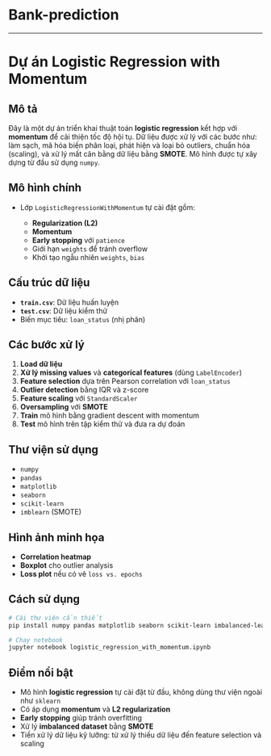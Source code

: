 # Bank-prediction
---

#  Dự án Logistic Regression with Momentum

##  Mô tả

Đây là một dự án triển khai thuật toán **logistic regression** kết hợp với **momentum** để cải thiện tốc độ hội tụ. Dữ liệu được xử lý với các bước như: làm sạch, mã hóa biến phân loại, phát hiện và loại bỏ outliers, chuẩn hóa (scaling), và xử lý mất cân bằng dữ liệu bằng **SMOTE**. Mô hình được tự xây dựng từ đầu sử dụng `numpy`.

##  Mô hình chính

* Lớp `LogisticRegressionWithMomentum` tự cài đặt gồm:

  * **Regularization (L2)**
  * **Momentum**
  * **Early stopping** với `patience`
  * Giới hạn `weights` để tránh overflow
  * Khởi tạo ngẫu nhiên `weights`, `bias`

##  Cấu trúc dữ liệu

* **`train.csv`**: Dữ liệu huấn luyện
* **`test.csv`**: Dữ liệu kiểm thử
* Biến mục tiêu: `loan_status` (nhị phân)

##  Các bước xử lý

1. **Load dữ liệu**
2. **Xử lý missing values** và **categorical features** (dùng `LabelEncoder`)
3. **Feature selection** dựa trên Pearson correlation với `loan_status`
4. **Outlier detection** bằng IQR và z-score
5. **Feature scaling** với `StandardScaler`
6. **Oversampling** với **SMOTE**
7. **Train** mô hình bằng gradient descent with momentum
8. **Test** mô hình trên tập kiểm thử và đưa ra dự đoán

##  Thư viện sử dụng

* `numpy`
* `pandas`
* `matplotlib`
* `seaborn`
* `scikit-learn`
* `imblearn` (SMOTE)

##  Hình ảnh minh họa

* **Correlation heatmap**
* **Boxplot** cho outlier analysis
* **Loss plot** nếu có vẽ `loss vs. epochs`

##  Cách sử dụng

```bash
# Cài thư viện cần thiết
pip install numpy pandas matplotlib seaborn scikit-learn imbalanced-learn

# Chạy notebook
jupyter notebook logistic_regression_with_momentum.ipynb
```

##  Điểm nổi bật

* Mô hình **logistic regression** tự cài đặt từ đầu, không dùng thư viện ngoài như `sklearn`
* Có áp dụng **momentum** và **L2 regularization**
* **Early stopping** giúp tránh overfitting
* Xử lý **imbalanced dataset** bằng **SMOTE**
* Tiền xử lý dữ liệu kỹ lưỡng: từ xử lý thiếu dữ liệu đến feature selection và scaling



